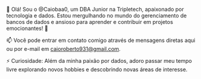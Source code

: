 
👋 Olá! Sou o @Caiobaa0, um DBA Junior na Tripletech, apaixonado por tecnologia e dados. Estou mergulhando no mundo do gerenciamento de bancos de dados e ansioso para aprender e contribuir em projetos emocionantes! 🚀

📫 Você pode entrar em contato comigo através de mensagens diretas aqui ou por e-mail em caioroberto931@gmail.com.

⚡ Curiosidade: Além da minha paixão por dados, adoro passar meu tempo livre explorando novos hobbies e descobrindo novas áreas de interesse.





